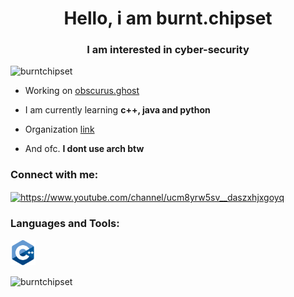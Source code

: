 <h1 align="center">Hello, i am burnt.chipset</h1>
<h3 align="center">I am interested in cyber-security</h3>

<p align="left"> <img src="https://komarev.com/ghpvc/?username=burntchipset&label=Profile%20views&color=0e75b6&style=flat" alt="burntchipset" /> </p>

- Working on [obscurus.ghost](https://github.com/Obscurus-network/Obscurus.ghost)

- I am currently learning **c++, java and python**

- Organization [link](https://github.com/Obscurus-network)

- And ofc. **I dont use arch btw**

<h3 align="left">Connect with me:</h3>
<p align="left">
<a href="https://www.youtube.com/c/https://www.youtube.com/channel/ucm8yrw5sv__daszxhjxgoyq" target="blank"><img align="center" src="https://raw.githubusercontent.com/rahuldkjain/github-profile-readme-generator/master/src/images/icons/Social/youtube.svg" alt="https://www.youtube.com/channel/ucm8yrw5sv__daszxhjxgoyq" height="30" width="40" /></a>
</p>

<h3 align="left">Languages and Tools:</h3>
<p align="left"> <a href="https://www.w3schools.com/cpp/" target="_blank" rel="noreferrer"> <img src="https://raw.githubusercontent.com/devicons/devicon/master/icons/cplusplus/cplusplus-original.svg" alt="cplusplus" width="40" height="40"/> </a> </p>

<p><img align="center" src="https://github-readme-streak-stats.herokuapp.com/?user=burntchipset&" alt="burntchipset" /></p>
